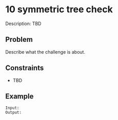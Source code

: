 # 10 symmetric tree check

Description: TBD

## Problem

Describe what the challenge is about.

## Constraints

- TBD

## Example

```
Input:
Output:
```
